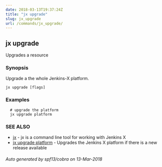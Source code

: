 ```yaml
---
date: 2018-03-13T19:37:24Z
title: "jx upgrade"
slug: jx_upgrade
url: /commands/jx_upgrade/
---
```

## jx upgrade

Upgrades a resource

### Synopsis


Upgrade a the whole Jenkins-X platform.

```
jx upgrade [flags]
```

### Examples

```
  # upgrade the platform
  jx upgrade platform
```

### SEE ALSO
* [jx](/commands/jx/)	 - jx is a command line tool for working with Jenkins X
* [jx upgrade platform](/commands/jx_upgrade_platform/)	 - Upgrades the Jenkins X platform if there is a new release available

###### Auto generated by spf13/cobra on 13-Mar-2018
